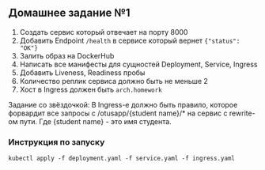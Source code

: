 ## Домашнее задание №1

1. Создать сервис который отвечает на порту 8000
2. Добавить Endpoint `/health` в сервисе который вернет `{"status": "OK"}`
3. Залить образ на DockerHub
4. Написать все манифесты для сущностей Deployment, Service, Ingress
5. Добавить Liveness, Readiness пробы
6. Количество реплик сервиса должно быть не меньше 2
7. Хост в Ingress должен быть `arch.homework`

Задание со звёздочкой: В Ingress-е должно быть правило, которое форвардит все запросы с /otusapp/{student name}/* на сервис с rewrite-ом пути. Где {student name} - это имя студента.

### Инструкция по запуску

```shell
kubectl apply -f deployment.yaml -f service.yaml -f ingress.yaml
```

